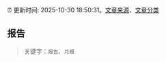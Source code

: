 :alarm_clock: 更新时间: 2025-10-30 18:50:31。[文章来源](/README.md)、[文章分类](/TAGS.md)

## 报告


> 关键字：`报告`、`月报`



